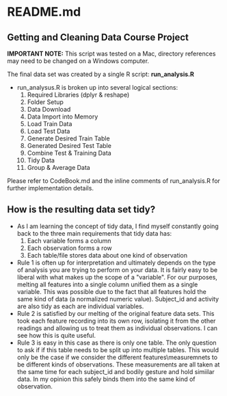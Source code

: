 # README.md

## Getting and Cleaning Data Course Project

<b>IMPORTANT NOTE:</b>  This script was tested on a Mac, directory references may need to be changed on a Windows computer.

The final data set was created by a single R script:
<b>run_analysis.R</b>

- run_analysus.R is broken up into several logical sections:
	1. Required Libraries (dplyr & reshape)
	2. Folder Setup
	3. Data Download
	4. Data Import into Memory
	5. Load Train Data
	6. Load Test Data
	7. Generate Desired Train Table
	8. Generated Desired Test Table
	9. Combine Test & Training Data
	10. Tidy Data
	11. Group & Average Data

	
Please refer to CodeBook.md and the inline comments of run_analysis.R for further implementation details.	

## How is the resulting data set tidy?
- As I am learning the concept of tidy data, I find myself constantly going back to the three main requirements that tidy data has:
	1. Each variable forms a column
	2. Each observation forms a row
	3. Each table/file stores data about one kind of observation
- Rule 1 is often up for interpretation and ultimately depends on the type of analysis you are trying to perform on your data.  It is fairly easy to be liberal with what makes up the scope of a "variable".  For our purposes, melting all features into a single column unified them as a single variable. This was possible due to the fact that all features hold the same kind of data (a normalized numeric value).  Subject_id and activity are also tidy as each are individual variables.  
- Rule 2 is satisfied by our melting of the original feature data sets. This took each feature recording into its own row, isolating it from the other readings and allowing us to treat them as individual observations.  I can see how this is quite useful. 
- Rule 3 is easy in this case as there is only one table.  The only question to ask if if this table needs to be split up into multiple tables.  This would only be the case if we consider the different features\measuremnets to be different kinds of observations.  These measurements are all taken at the same time for each subject_id and bodily gesture and hold simiilar data. In my opinion this safely binds them into the same kind of observation.   
	
	




